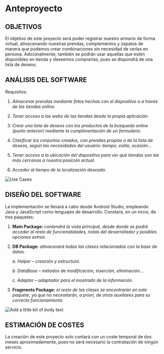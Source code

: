 # Anteproyecto

## OBJETIVOS

El objetivo de este proyecto será poder registrar nuestro armario de forma virtual, almacenando nuestras prendas, complementos y zapatos de manera que podamos crear combinaciones sin necesidad de verlas en persona. Adicionalmente, también se podrán usar aquellas que estén disponibles en tienda y deseemos comprarlas, pues se dispondrá de una lista de deseos.

## ANÁLISIS DEL SOFTWARE

Requisitos:

1. *Almacenar prendas mediante fotos hechas con el dispositivo o a través de las tiendas online.*

2. *Tener acceso a las webs de las tiendas desde la propia aplicación.*

3. *Crear una lista de deseos con los productos de la búsqueda online (punto anterior) mediante la cumplimentación de un formulario.*

4. *Clasificar los conjuntos creados, con prendas propias o de la lista de deseos, según las necesidades del usuario: tiempo, estilo, ocasión...*

5. *Tener acceso a la ubicación del dispositivo para ver qué tiendas son las más cercanas a nuestra posición actual.*

6. *Acceder al tiempo de la localización deseada.*

![Use Cases](https://user-images.githubusercontent.com/96080740/226205366-f6c6a685-58ba-40b2-a048-7dfc706a27d9.jpg)

## DISEÑO DEL SOFTWARE

La implementación se llevará a cabo desde Android Studio, empleando Java y JavaScript como lenguajes de desarrollo. Constará, en un inicio, de tres paquetes:

1. **Main Package:** *contendrá la vista principal, desde donde se podrá acceder al resto de funcionalidades, notas del desarrollador y posibles opciones extras.*

2.	**DB Package:** *almacenará todas las clases relacionadas con la base de datos.*

    *a.	Helper – creación y estructura.*
    
    *b.	DataBase – métodos de modificación, inserción, eliminación…*
    
    *c.	Adapter – adaptador para el mostrado de la información.*
    
3. **Fragments Package:** *el resto de las clases se encontrarán en este paquete, ya que no necesitarán, a priori, de otras auxiliares para su correcto funcionamiento.*

![Add a little bit of body text](https://user-images.githubusercontent.com/96080740/226205046-b981f1f6-4f58-4f56-b6bd-f6c3e0e01e81.jpg)

## ESTIMACIÓN DE COSTES

La creación de este proyecto solo contará con un coste temporal de dos meses aproximadamente, pues no será necesario la contratación de ningún servicio.
